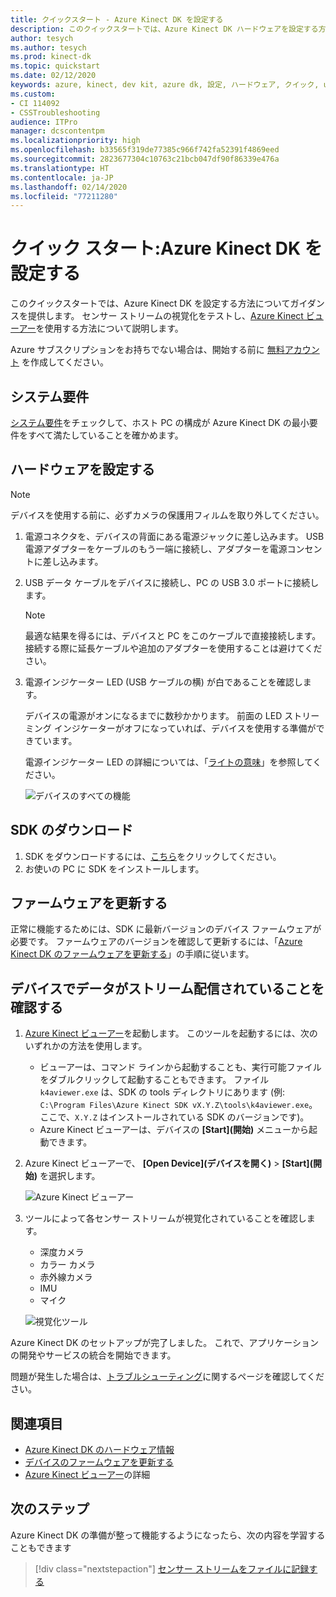 ```yaml
---
title: クイックスタート - Azure Kinect DK を設定する
description: このクイックスタートでは、Azure Kinect DK ハードウェアを設定する方法について説明します
author: tesych
ms.author: tesych
ms.prod: kinect-dk
ms.topic: quickstart
ms.date: 02/12/2020
keywords: azure, kinect, dev kit, azure dk, 設定, ハードウェア, クイック, usb, 電源, ビューアー, センサー, ストリーミング, セットアップ, SDK, ファームウェア
ms.custom:
- CI 114092
- CSSTroubleshooting
audience: ITPro
manager: dcscontentpm
ms.localizationpriority: high
ms.openlocfilehash: b33565f319de77385c966f742fa52391f4869eed
ms.sourcegitcommit: 2823677304c10763c21bcb047df90f86339e476a
ms.translationtype: HT
ms.contentlocale: ja-JP
ms.lasthandoff: 02/14/2020
ms.locfileid: "77211280"
---
```

# <a name="quickstart-set-up-your-azure-kinect-dk"></a>クイック スタート:Azure Kinect DK を設定する

このクイックスタートでは、Azure Kinect DK を設定する方法についてガイダンスを提供します。 センサー ストリームの視覚化をテストし、[Azure Kinect ビューアー](azure-kinect-viewer.md)を使用する方法について説明します。

Azure サブスクリプションをお持ちでない場合は、開始する前に [無料アカウント](https://azure.microsoft.com/free/?WT.mc_id=A261C142F) を作成してください。

## <a name="system-requirements"></a>システム要件

[システム要件](system-requirements.md)をチェックして、ホスト PC の構成が Azure Kinect DK の最小要件をすべて満たしていることを確かめます。

## <a name="set-up-hardware"></a>ハードウェアを設定する

> [!NOTE]
> デバイスを使用する前に、必ずカメラの保護用フィルムを取り外してください。

1. 電源コネクタを、デバイスの背面にある電源ジャックに差し込みます。 USB 電源アダプターをケーブルのもう一端に接続し、アダプターを電源コンセントに差し込みます。
2. USB データ ケーブルをデバイスに接続し、PC の USB 3.0 ポートに接続します。
   >[!NOTE]
   >最適な結果を得るには、デバイスと PC をこのケーブルで直接接続します。 接続する際に延長ケーブルや追加のアダプターを使用することは避けてください。

3. 電源インジケーター LED (USB ケーブルの横) が白であることを確認します。
  
   デバイスの電源がオンになるまでに数秒かかります。 前面の LED ストリーミング インジケーターがオフになっていれば、デバイスを使用する準備ができています。  

   電源インジケーター LED の詳細については、「[ライトの意味](hardware-specification.md#what-does-the-light-mean)」を参照してください。

    ![デバイスのすべての機能](./media/quickstarts/full-device-features.png)

## <a name="download-the-sdk"></a>SDK のダウンロード

1. SDK をダウンロードするには、[こちら](sensor-sdk-download.md)をクリックしてください。
2. お使いの PC に SDK をインストールします。

## <a name="update-firmware"></a>ファームウェアを更新する

正常に機能するためには、SDK に最新バージョンのデバイス ファームウェアが必要です。 ファームウェアのバージョンを確認して更新するには、「[Azure Kinect DK のファームウェアを更新する](update-device-firmware.md)」の手順に従います。

## <a name="verify-that-the-device-streams-data"></a>デバイスでデータがストリーム配信されていることを確認する

1. [Azure Kinect ビューアー](azure-kinect-viewer.md)を起動します。 このツールを起動するには、次のいずれかの方法を使用します。
   - ビューアーは、コマンド ラインから起動することも、実行可能ファイルをダブルクリックして起動することもできます。 ファイル `k4aviewer.exe` は、SDK の tools ディレクトリにあります (例: `C:\Program Files\Azure Kinect SDK vX.Y.Z\tools\k4aviewer.exe`。ここで、`X.Y.Z` はインストールされている SDK のバージョンです)。
   - Azure Kinect ビューアーは、デバイスの **[Start]\(開始\)** メニューから起動できます。
2. Azure Kinect ビューアーで、 **[Open Device]\(デバイスを開く\)**  >  **[Start]\(開始\)** を選択します。

    ![Azure Kinect ビューアー](./media/quickstarts/viewer.png)

3. ツールによって各センサー ストリームが視覚化されていることを確認します。
   - 深度カメラ
   - カラー カメラ
   - 赤外線カメラ
   - IMU
   - マイク

    ![視覚化ツール](./media/quickstarts/visualization-tool.png)

Azure Kinect DK のセットアップが完了しました。 これで、アプリケーションの開発やサービスの統合を開始できます。

問題が発生した場合は、[トラブルシューティング](troubleshooting.md)に関するページを確認してください。

## <a name="see-also"></a>関連項目

- [Azure Kinect DK のハードウェア情報](hardware-specification.md)
- [デバイスのファームウェアを更新する](update-device-firmware.md)
- [Azure Kinect ビューアー](azure-kinect-viewer.md)の詳細

## <a name="next-steps"></a>次のステップ

Azure Kinect DK の準備が整って機能するようになったら、次の内容を学習することもできます
> [!div class="nextstepaction"]
> [センサー ストリームをファイルに記録する](record-sensor-streams-file.md)
